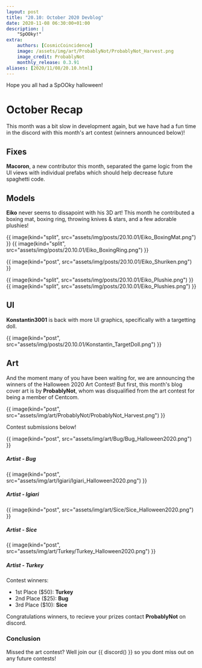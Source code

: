 ```yaml
---
layout: post
title: "20.10: October 2020 Devblog"
date: 2020-11-08 06:30:00+01:00
description: |
    "SpOOky!"
extra:
    authors: [CosmicCoincidence]
    image: /assets/img/art/ProbablyNot/ProbablyNot_Harvest.png
    image_credit: ProbablyNot
    monthly_release: 0.3.91
aliases: [2020/11/08/20.10.html]
---
```


Hope you all had a SpOOky halloween!

# October Recap

This month was a bit slow in development again, but we have had a fun time in the discord with this month's art contest (winners announced below)!

## Fixes

**Macoron**, a new contributor this month, separated the game logic from the UI views with individual prefabs which should help decrease future spaghetti code.

## Models

**Eiko** never seems to dissapoint with his 3D art! This month he contributed a boxing mat, boxing ring, throwing knives & stars, and a few adorable plushies!

<div class='horizontal-2' markdown='1'>
  {{ image(kind="split", src="assets/img/posts/20.10.01/Eiko_BoxingMat.png") }}
  {{ image(kind="split", src="assets/img/posts/20.10.01/Eiko_BoxingRing.png") }}
</div>

{{ image(kind="post", src="assets/img/posts/20.10.01/Eiko_Shuriken.png") }}

<div class='horizontal-2' markdown='1'>
  {{ image(kind="split", src="assets/img/posts/20.10.01/Eiko_Plushie.png") }}
  {{ image(kind="split", src="assets/img/posts/20.10.01/Eiko_Plushies.png") }}
</div>

## UI

**Konstantin3001** is back with more UI graphics, specifically with a targetting doll.

{{ image(kind="post", src="assets/img/posts/20.10.01/Konstantin_TargetDoll.png") }}

## Art

And the moment many of you have been waiting for, we are announcing the winners of the Halloween 2020 Art Contest! But first, this month's blog cover art is by **ProbablyNot**, whom was disqualified from the art contest for being a member of Centcom.

{{ image(kind="post", src="assets/img/art/ProbablyNot/ProbablyNot_Harvest.png") }}

Contest submissions below!

<div>
    {{ image(kind="post", src="assets/img/art/Bug/Bug_Halloween2020.png") }}
    <h5><i>Artist - Bug</i></h5>
</div>

<div>
    {{ image(kind="post", src="assets/img/art/Igiari/Igiari_Halloween2020.png") }}
    <h5><i>Artist - Igiari</i></h5>
</div>

<div>
    {{ image(kind="post", src="assets/img/art/Sice/Sice_Halloween2020.png") }}
    <h5><i>Artist - Sice</i></h5>
</div>

<div>
    {{ image(kind="post", src="assets/img/art/Turkey/Turkey_Halloween2020.png") }}
    <h5><i>Artist - Turkey</i></h5>
</div>

Contest winners:

- 1st Place ($50): **Turkey**
- 2nd Place ($25): **Bug**
- 3rd Place ($10): **Sice**

Congratulations winners, to recieve your prizes contact **ProbablyNot** on discord.

### Conclusion

Missed the art contest? Well join our {{ discord() }} so you dont miss out on any future contests!

